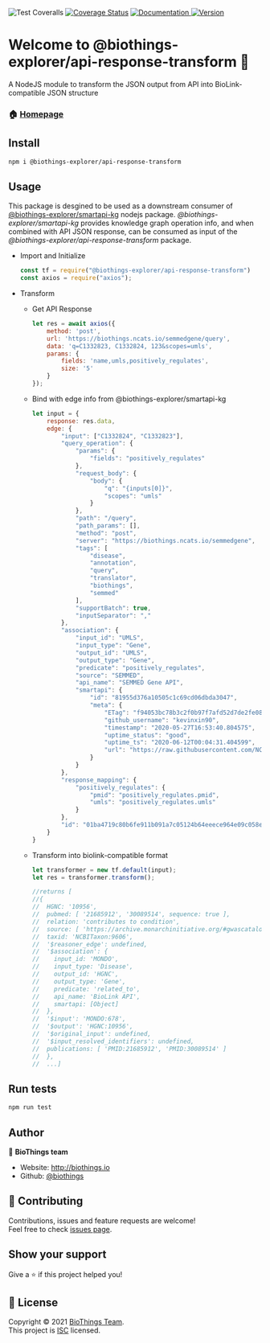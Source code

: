 ![Test Coveralls](https://github.com/biothings/api-respone-transform.js/workflows/Test%20Coveralls/badge.svg)
[![Coverage Status](https://coveralls.io/repos/github/biothings/api-respone-transform.js/badge.svg)](https://coveralls.io/github/biothings/api-respone-transform.js)
<a href="https://github.com/biothings/api-respone-transform.js#readme" target="_blank">
    <img alt="Documentation" src="https://img.shields.io/badge/documentation-yes-brightgreen.svg" />
  </a>
<a href="https://www.npmjs.com/package/@biothings-explorer/api-response-transform" target="_blank">
    <img alt="Version" src="https://img.shields.io/npm/v/@biothings-explorer/api-response-transform.svg">
  </a>

# Welcome to @biothings-explorer/api-response-transform 👋

A NodeJS module to transform the JSON output from API into BioLink-compatible JSON structure

### 🏠 [Homepage](https://github.com/biothings/api-respone-transform.js)

## Install

```sh
npm i @biothings-explorer/api-response-transform
```

## Usage

This package is desgined to be used as a downstream consumer of [@biothings-explorer/smartapi-kg](https://www.npmjs.com/package/@biothings-explorer/smartapi-kg) nodejs package. *@biothings-explorer/smartapi-kg* provides knowledge graph operation info, and when combined with API JSON response, can be consumed as input of the *@biothings-explorer/api-response-transform* package.

- Import and Initialize

    ```javascript
    const tf = require("@biothings-explorer/api-response-transform")
    const axios = require("axios");
    ```

- Transform

  - Get API Response

    ```javascript
    let res = await axios({
        method: 'post',
        url: 'https://biothings.ncats.io/semmedgene/query',
        data: 'q=C1332823, C1332824, 123&scopes=umls',
        params: {
            fields: 'name,umls,positively_regulates',
            size: '5'
        }
    });
    ```

  - Bind with edge info from @biothings-explorer/smartapi-kg

    ```javascript
    let input = {
        response: res.data,
        edge: {
            "input": ["C1332824", "C1332823"],
            "query_operation": {
                "params": {
                    "fields": "positively_regulates"
                },
                "request_body": {
                    "body": {
                        "q": "{inputs[0]}",
                        "scopes": "umls"
                    }
                },
                "path": "/query",
                "path_params": [],
                "method": "post",
                "server": "https://biothings.ncats.io/semmedgene",
                "tags": [
                    "disease",
                    "annotation",
                    "query",
                    "translator",
                    "biothings",
                    "semmed"
                ],
                "supportBatch": true,
                "inputSeparator": ","
            },
            "association": {
                "input_id": "UMLS",
                "input_type": "Gene",
                "output_id": "UMLS",
                "output_type": "Gene",
                "predicate": "positively_regulates",
                "source": "SEMMED",
                "api_name": "SEMMED Gene API",
                "smartapi": {
                    "id": "81955d376a10505c1c69cd06dbda3047",
                    "meta": {
                        "ETag": "f94053bc78b3c2f0b97f7afd52d7de2fe083b655e56a53090ad73e12be83673b",
                        "github_username": "kevinxin90",
                        "timestamp": "2020-05-27T16:53:40.804575",
                        "uptime_status": "good",
                        "uptime_ts": "2020-06-12T00:04:31.404599",
                        "url": "https://raw.githubusercontent.com/NCATS-Tangerine/translator-api-registry/master/semmed/semmed_gene.yaml"
                    }
                }
            },
            "response_mapping": {
                "positively_regulates": {
                    "pmid": "positively_regulates.pmid",
                    "umls": "positively_regulates.umls"
                }
            },
            "id": "01ba4719c80b6fe911b091a7c05124b64eeece964e09c058ef8f9805daca546b"
        }
    }
    ```

  - Transform into biolink-compatible format

    ```javascript
    let transformer = new tf.default(input);
    let res = transformer.transform();

    //returns [
    //{
    //  HGNC: '10956',
    //  pubmed: [ '21685912', '30089514', sequence: true ],
    //  relation: 'contributes to condition',
    //  source: [ 'https://archive.monarchinitiative.org/#gwascatalog' ],
    //  taxid: 'NCBITaxon:9606',
    //  '$reasoner_edge': undefined,
    //  '$association': {
    //    input_id: 'MONDO',
    //    input_type: 'Disease',
    //    output_id: 'HGNC',
    //    output_type: 'Gene',
    //    predicate: 'related_to',
    //    api_name: 'BioLink API',
    //    smartapi: [Object]
    //  },
    //  '$input': 'MONDO:678',
    //  '$output': 'HGNC:10956',
    //  '$original_input': undefined,
    //  '$input_resolved_identifiers': undefined,
    //  publications: [ 'PMID:21685912', 'PMID:30089514' ]
    //  },
    //  ...]
    ```

## Run tests

```sh
npm run test
```

## Author

👤 **BioThings team**

* Website: http://biothings.io
* Github: [@biothings](https://github.com/biothings)

## 🤝 Contributing

Contributions, issues and feature requests are welcome!<br />Feel free to check [issues page](https://github.com/biothings/api-respone-transform.js/issues).

## Show your support

Give a ⭐️ if this project helped you!

## 📝 License

Copyright © 2021 [BioThings Team](https://github.com/biothings).<br />
This project is [ISC](https://github.com/biothings/api-respone-transform.js/blob/main/LICENSE) licensed.
